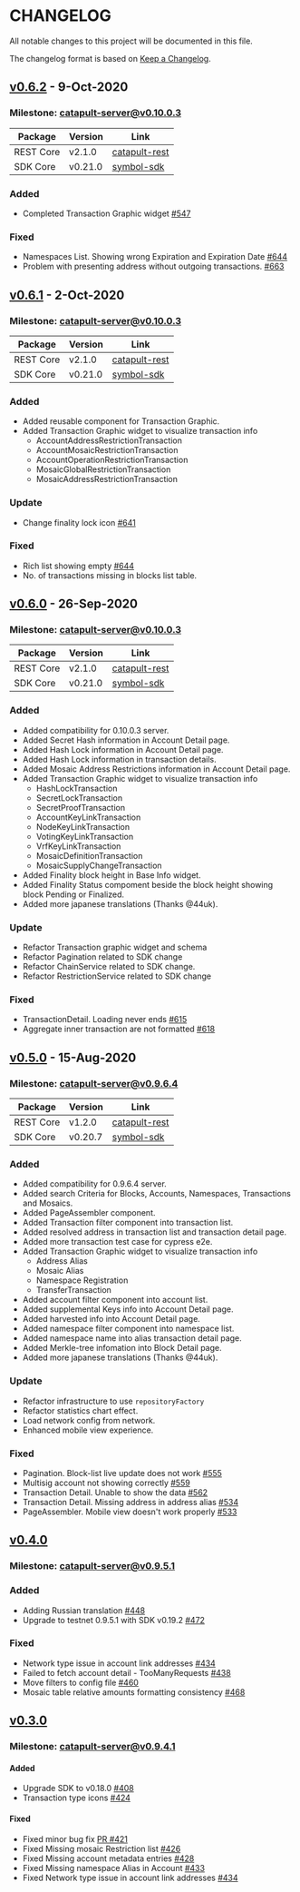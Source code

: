 # CHANGELOG
All notable changes to this project will be documented in this file.

The changelog format is based on [Keep a Changelog](https://keepachangelog.com/en/1.0.0/).

## [v0.6.2][v0.6.2] - 9-Oct-2020

### Milestone: [catapult-server@v0.10.0.3](https://github.com/nemtech/catapult-server/releases/tag/v0.10.0.3)

Package  | Version  | Link
---|---|---
REST Core| v2.1.0 | [catapult-rest](https://github.com/nemtech/catapult-rest/releases/tag/v2.1.0)
SDK Core| v0.21.0 | [symbol-sdk](https://www.npmjs.com/package/symbol-sdk)

### Added
- Completed Transaction Graphic widget [#547](https://github.com/nemgrouplimited/symbol-explorer/issues/547)

### Fixed
- Namespaces List. Showing wrong Expiration and Expiration Date [#644](https://github.com/nemgrouplimited/symbol-explorer/issues/644)
- Problem with presenting address without outgoing transactions. [#663](https://github.com/nemgrouplimited/symbol-explorer/issues/663)


## [v0.6.1][v0.6.1] - 2-Oct-2020

### Milestone: [catapult-server@v0.10.0.3](https://github.com/nemtech/catapult-server/releases/tag/v0.10.0.3)

Package  | Version  | Link
---|---|---
REST Core| v2.1.0 | [catapult-rest](https://github.com/nemtech/catapult-rest/releases/tag/v2.1.0)
SDK Core| v0.21.0 | [symbol-sdk](https://www.npmjs.com/package/symbol-sdk)

### Added
- Added reusable component for Transaction Graphic.
- Added Transaction Graphic widget to visualize transaction info
    - AccountAddressRestrictionTransaction
    - AccountMosaicRestrictionTransaction
    - AccountOperationRestrictionTransaction
    - MosaicGlobalRestrictionTransaction
    - MosaicAddressRestrictionTransaction

### Update
-  Change finality lock icon [#641](https://github.com/nemgrouplimited/symbol-explorer/issues/641)

### Fixed
- Rich list showing empty [#644](https://github.com/nemgrouplimited/symbol-explorer/issues/644)
- No. of transactions missing in blocks list table.


## [v0.6.0][v0.6.0] - 26-Sep-2020

### Milestone: [catapult-server@v0.10.0.3](https://github.com/nemtech/catapult-server/releases/tag/v0.10.0.3)

Package  | Version  | Link
---|---|---
REST Core| v2.1.0 | [catapult-rest](https://github.com/nemtech/catapult-rest/releases/tag/v2.1.0)
SDK Core| v0.21.0 | [symbol-sdk](https://www.npmjs.com/package/symbol-sdk)

### Added
- Added compatibility for 0.10.0.3 server.
- Added Secret Hash information in Account Detail page.
- Added Hash Lock information in Account Detail page.
- Added Hash Lock information in transaction details.
- Added Mosaic Address Restrictions information in Account Detail page.
- Added Transaction Graphic widget to visualize transaction info
    - HashLockTransaction
    - SecretLockTransaction
    - SecretProofTransaction
    - AccountKeyLinkTransaction
    - NodeKeyLinkTransaction
    - VotingKeyLinkTransaction
    - VrfKeyLinkTransaction
    - MosaicDefinitionTransaction
    - MosaicSupplyChangeTransaction
- Added Finality block height in Base Info widget.
- Added Finality Status compoment beside the block height showing block Pending or Finalized.
- Added more japanese translations (Thanks @44uk).

### Update
- Refactor Transaction graphic widget and schema
- Refactor Pagination related to SDK change
- Refactor ChainService related to SDK change.
- Refactor RestrictionService related to SDK change

### Fixed
- TransactionDetail. Loading never ends [#615](https://github.com/nemgrouplimited/symbol-explorer/issues/615)
- Aggregate inner transaction are not formatted [#618](https://github.com/nemgrouplimited/symbol-explorer/issues/618)


## [v0.5.0][v0.5.0] - 15-Aug-2020

### Milestone: [catapult-server@v0.9.6.4](https://github.com/nemtech/catapult-server/releases/tag/v0.9.6.4)

Package  | Version  | Link
---|---|---
REST Core| v1.2.0 | [catapult-rest](https://github.com/nemtech/catapult-rest/releases/tag/v1.2.0)
SDK Core| v0.20.7 | [symbol-sdk](https://www.npmjs.com/package/symbol-sdk)

### Added
- Added compatibility for 0.9.6.4 server.
- Added search Criteria for Blocks, Accounts, Namespaces, Transactions and Mosaics.
- Added PageAssembler component.
- Added Transaction filter component into transaction list.
- Added resolved address in transaction list and transaction detail page.
- Added more transaction test case for cypress e2e.
- Added Transaction Graphic widget to visualize transaction info
    - Address Alias
    - Mosaic Alias
    - Namespace Registration
    - TransferTransaction
- Added account filter component into account list.
- Added supplemental Keys info into Account Detail page.
- Added harvested info into Account Detail page.
- Added namespace filter component into namespace list.
- Added namespace name into alias transaction detail page.
- Added Merkle-tree infomation into Block Detail page.
- Added more japanese translations (Thanks @44uk).

### Update
- Refactor infrastructure to use `repositoryFactory`
- Refactor statistics chart effect.
- Load network config from network.
- Enhanced mobile view experience.

### Fixed
- Pagination. Block-list live update does not work [#555](https://github.com/nemgrouplimited/symbol-explorer/issues/555)
- Multisig account not showing correctly [#559](https://github.com/nemgrouplimited/symbol-explorer/issues/559)
- Transaction Detail. Unable to show the data [#562](https://github.com/nemgrouplimited/symbol-explorer/issues/562)
- Transaction Detail. Missing address in address alias [#534](https://github.com/nemgrouplimited/symbol-explorer/issues/534)
- PageAssembler. Mobile view doesn't work properly [#533](https://github.com/nemgrouplimited/symbol-explorer/issues/533)

## [v0.4.0][v0.4.0]

### Milestone: [catapult-server@v0.9.5.1](https://github.com/nemtech/catapult-server/releases/tag/v0.9.5.1)

### Added
- Adding Russian translation [#448](https://github.com/nemfoundation/symbol-explorer/issues/448)
- Upgrade to testnet 0.9.5.1 with SDK v0.19.2 [#472](https://github.com/nemfoundation/symbol-explorer/issues/472)

### Fixed
- Network type issue in account link addresses [#434](https://github.com/nemfoundation/symbol-explorer/issues/434)
- Failed to fetch account detail - TooManyRequests [#438](https://github.com/nemfoundation/symbol-explorer/issues/438)
- Move filters to config file [#460](https://github.com/nemfoundation/symbol-explorer/issues/460)
- Mosaic table relative amounts formatting consistency [#468](https://github.com/nemfoundation/symbol-explorer/issues/468)


## [v0.3.0][v0.3.0]

### Milestone: [catapult-server@v0.9.4.1](https://github.com/nemtech/catapult-server/releases/tag/v0.9.4.1)

#### Added

- Upgrade SDK to v0.18.0 [#408](https://github.com/nemfoundation/symbol-explorer/issues/408)
- Transaction type icons [#424](https://github.com/nemfoundation/symbol-explorer/issues/424)

#### Fixed
- Fixed minor bug fix [PR #421](https://github.com/nemfoundation/symbol-explorer/pull/421)
- Fixed Missing mosaic Restriction list [#426](https://github.com/nemfoundation/symbol-explorer/issues/426)
- Fixed Missing account metadata entries [#428](https://github.com/nemfoundation/symbol-explorer/issues/428)
- Fixed Missing namespace Alias in Account [#433](https://github.com/nemfoundation/symbol-explorer/issues/433)
- Fixed Network type issue in account link addresses [#434](https://github.com/nemfoundation/symbol-explorer/issues/434)


[v0.3.0]: https://github.com/nemfoundation/symbol-explorer/releases/tag/v0.3.0
[v0.4.0]: https://github.com/nemfoundation/symbol-explorer/releases/tag/v0.4.0
[v0.5.0]: https://github.com/nemfoundation/symbol-explorer/releases/tag/v0.5.0
[v0.6.0]: https://github.com/nemfoundation/symbol-explorer/releases/tag/v0.6.0
[v0.6.1]: https://github.com/nemfoundation/symbol-explorer/releases/tag/v0.6.1
[v0.6.2]: https://github.com/nemfoundation/symbol-explorer/releases/tag/v0.6.2